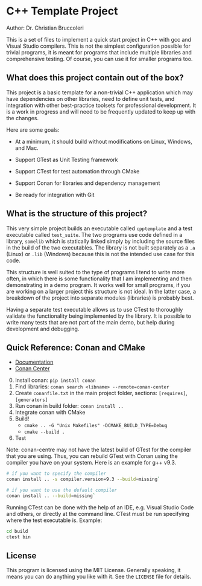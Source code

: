 # C++ Template Project

Author: Dr. Christian Bruccoleri

This is a set of files to implement a quick start project in C++ with gcc and
Visual Studio compilers. This is not the simplest configuration possible for
trivial programs, it is meant for programs that include multiple libraries and
comprehensive testing. Of course, you can use it for smaller programs too.

## What does this project contain out of the box?

This project is a basic template for a non-trivial C++ application which may
have dependencies on other libraries, need to define unit tests, and integration
with other best-practice toolsets for professional development. It is a work in
progress and will need to be frequently updated to keep up with the changes.

Here are some goals:

- At a minimum, it should build without modifications on Linux, Windows, and
  Mac.

- Support GTest as Unit Testing framework

- Support CTest for test automation through CMake

- Support Conan for libraries and dependency management

- Be ready for integration with Git

## What is the structure of this project?

This very simple project builds an executable called `cpptemplate` and a test
executable called `test_suite`. The two programs use code defined in a library,
`somelib` which is statically linked simply by including the source files in the
build of the two executables. The library is not built separately as a `.a`
(Linux) or `.lib` (Windows) because this is not the intended use case for this
code.

This structure is well suited to the type of programs I tend to write more
often, in which there is some functionality that I am implementing and then
demonstrating in a demo program. It works well for small programs, if you are
working on a larger project this structure is not ideal. In the latter case, a
breakdown of the project into separate modules (libraries) is probably best.

Having a separate test executable allows us to use CTest to thoroughly validate
the functionality being implemented by the library. It is possible to write many
tests that are not part of the main demo, but help during development and
debugging.

## Quick Reference: Conan and CMake

- [Documentation](https://docs.conan.io/en/latest/getting_started.html)
- [Conan Center](https://conan.io/center/)

0. Install conan: `pip install conan`
1. Find libraries: `conan search <libname> --remote=conan-center`
2. Create `conanfile.txt` in the main project folder, sections: `[requires]`,
   `[generators]`
3. Run conan in build folder: `conan install ..`
4. Integrate conan with CMake
5. Build!
    - `cmake .. -G "Unix Makefiles" -DCMAKE_BUILD_TYPE=Debug`
    - `cmake --build .`
6. Test

Note: conan-centre may not have the latest build of GTest for the compiler that
you are using. Thus, you can rebuild GTest with Conan using the compiler you
have on your system. Here is an example for g++ v9.3.

```bash
# if you want to specify the compiler
conan install .. -s compiler.version=9.3 --build=missing`

# if you want to use the default compiler
conan install .. --build=missing`
```

Running CTest can be done with the help of an IDE, e.g. Visual Studio Code and others, or directly at the command line.
CTest must be run specifying where the test executable is. Example:

```bash
cd build
ctest bin
```

## License

This program is licensed using the MIT License. Generally speaking, it means you
can do anything you like with it. See the `LICENSE` file for details.
